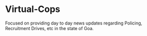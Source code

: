 # Virtual-Cops
Focused on providing day to day news updates regarding Policing, Recruitment Drives, etc in the state of Goa.

